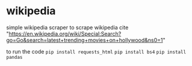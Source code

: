 # wikipedia
simple wikipedia scraper to scrape wikipedia cite "https://en.wikipedia.org/wiki/Special:Search?go=Go&search=latest+trending+movies+on+hollywood&ns0=1"


to run the code 
  `pip install requests_html`
  `pip install bs4`
  `pip install pandas`
